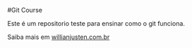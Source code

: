 #Git Course

Este é um repositorio teste para ensinar como o git funciona.

Saiba mais em [willianjusten.com.br](http://willianjusten.com.br)
